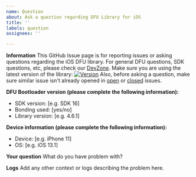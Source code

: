```yaml
---
name: Question
about: Ask a question regarding DFU Library for iOS
title: ''
labels: question
assignees: ''

---
```


**Information**
This GitHub Issue page is for reporting issues or asking questions regarding the iOS DFU library. For general DFU questions, SDK questions, etc, please check our [DevZone](https://devzone.nordicsemi.com/).
Make sure you are using the latest version of the library: [![Version](http://img.shields.io/cocoapods/v/iOSDFULibrary.svg)](http://cocoapods.org/pods/iOSDFULibrary)
Also, before asking a question, make sure similar issue isn't already opened in [open](https://github.com/NordicSemiconductor/IOS-Pods-DFU-Library/issues) or [closed](https://github.com/NordicSemiconductor/IOS-Pods-DFU-Library/issues?q=is%3Aissue+is%3Aclosed) issues.

**DFU Bootloader version (please complete the following information):**
 - SDK version: [e.g. SDK 16]
 - Bonding used: [yes/no]
 - Library version: [e.g. 4.6.1]

**Device information (please complete the following information):**
 - Device: [e.g. iPhone 11]
 - OS: [e.g. iOS 13.1]

**Your question**
What do you have problem with?

**Logs**
Add any other context or logs describing the problem here.
